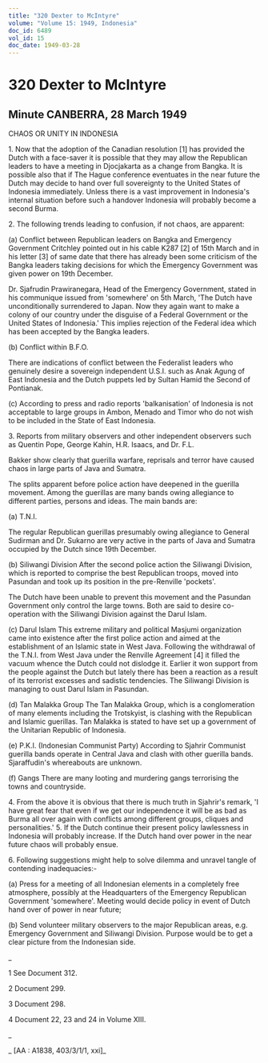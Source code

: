 ```yaml
---
title: "320 Dexter to McIntyre"
volume: "Volume 15: 1949, Indonesia"
doc_id: 6489
vol_id: 15
doc_date: 1949-03-28
---
```


# 320 Dexter to McIntyre

## Minute CANBERRA, 28 March 1949

CHAOS OR UNITY IN INDONESIA

1\. Now that the adoption of the Canadian resolution [1] has provided the Dutch with a face-saver it is possible that they may allow the Republican leaders to have a meeting in Djocjakarta as a change from Bangka. It is possible also that if The Hague conference eventuates in the near future the Dutch may decide to hand over full sovereignty to the United States of Indonesia immediately. Unless there is a vast improvement in Indonesia's internal situation before such a handover Indonesia will probably become a second Burma.

2\. The following trends leading to confusion, if not chaos, are apparent:

(a) Conflict between Republican leaders on Bangka and Emergency Government Critchley pointed out in his cable K287 [2] of 15th March and in his letter [3] of same date that there has already been some criticism of the Bangka leaders taking decisions for which the Emergency Government was given power on 19th December.

Dr. Sjafrudin Prawiranegara, Head of the Emergency Government, stated in his communique issued from 'somewhere' on 5th March, 'The Dutch have unconditionally surrendered to Japan. Now they again want to make a colony of our country under the disguise of a Federal Government or the United States of Indonesia.' This implies rejection of the Federal idea which has been accepted by the Bangka leaders.

(b) Conflict within B.F.O.

There are indications of conflict between the Federalist leaders who genuinely desire a sovereign independent U.S.I. such as Anak Agung of East Indonesia and the Dutch puppets led by Sultan Hamid the Second of Pontianak.

(c) According to press and radio reports 'balkanisation' of Indonesia is not acceptable to large groups in Ambon, Menado and Timor who do not wish to be included in the State of East Indonesia.

3\. Reports from military observers and other independent observers such as Quentin Pope, George Kahin, H.R. Isaacs, and Dr. F.L.

Bakker show clearly that guerilla warfare, reprisals and terror have caused chaos in large parts of Java and Sumatra.

The splits apparent before police action have deepened in the guerilla movement. Among the guerillas are many bands owing allegiance to different parties, persons and ideas. The main bands are:

(a) T.N.I.

The regular Republican guerillas presumably owing allegiance to General Sudirman and Dr. Sukarno are very active in the parts of Java and Sumatra occupied by the Dutch since 19th December.

(b) Siliwangi Division After the second police action the Siliwangi Division, which is reported to comprise the best Republican troops, moved into Pasundan and took up its position in the pre-Renville 'pockets'.

The Dutch have been unable to prevent this movement and the Pasundan Government only control the large towns. Both are said to desire co-operation with the Siliwangi Division against the Darul Islam.

(c) Darul Islam This extreme military and political Masjumi organization came into existence after the first police action and aimed at the establishment of an Islamic state in West Java. Following the withdrawal of the T.N.I. from West Java under the Renville Agreement [4] it filled the vacuum whence the Dutch could not dislodge it. Earlier it won support from the people against the Dutch but lately there has been a reaction as a result of its terrorist excesses and sadistic tendencies. The Siliwangi Division is managing to oust Darul Islam in Pasundan.

(d) Tan Malakka Group The Tan Malakka Group, which is a conglomeration of many elements including the Trotskyist, is clashing with the Republican and Islamic guerillas. Tan Malakka is stated to have set up a government of the Unitarian Republic of Indonesia.

(e) P.K.I. (Indonesian Communist Party) According to Sjahrir Communist guerilla bands operate in Central Java and clash with other guerilla bands. Sjaraffudin's whereabouts are unknown.

(f) Gangs There are many looting and murdering gangs terrorising the towns and countryside.

4\. From the above it is obvious that there is much truth in Sjahrir's remark, 'I have great fear that even if we get our independence it will be as bad as Burma all over again with conflicts among different groups, cliques and personalities.' 5. If the Dutch continue their present policy lawlessness in Indonesia will probably increase. If the Dutch hand over power in the near future chaos will probably ensue.

6\. Following suggestions might help to solve dilemma and unravel tangle of contending inadequacies:-

(a) Press for a meeting of all Indonesian elements in a completely free atmosphere, possibly at the Headquarters of the Emergency Republican Government 'somewhere'. Meeting would decide policy in event of Dutch hand over of power in near future;

(b) Send volunteer military observers to the major Republican areas, e.g. Emergency Government and Siliwangi Division. Purpose would be to get a clear picture from the Indonesian side.

_

1 See Document 312.

2 Document 299.

3 Document 298.

4 Document 22, 23 and 24 in Volume XIII.

_

_ [AA : A1838, 403/3/1/1, xxi]_
